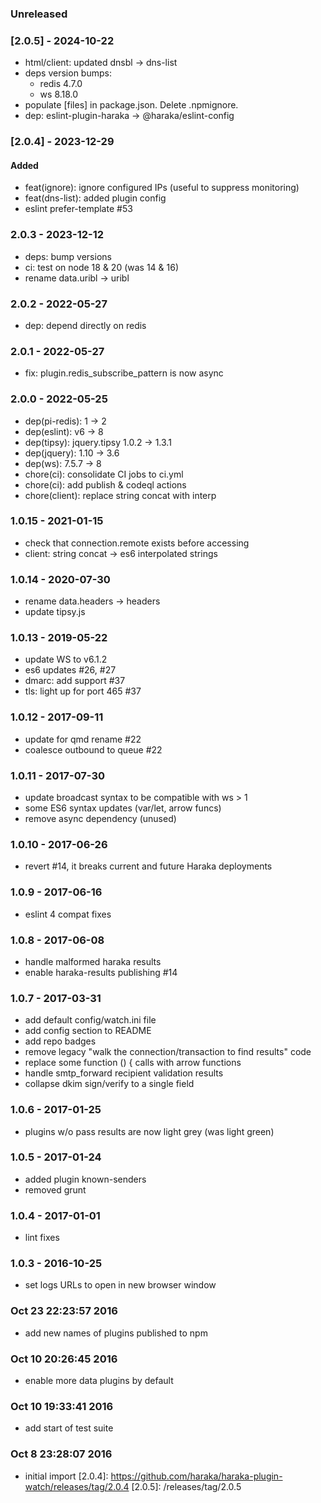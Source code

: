 ### Unreleased

### [2.0.5] - 2024-10-22

- html/client: updated dnsbl -> dns-list
- deps version bumps:
  - redis 4.7.0
  - ws 8.18.0
- populate [files] in package.json. Delete .npmignore.
- dep: eslint-plugin-haraka -> @haraka/eslint-config

### [2.0.4] - 2023-12-29

#### Added

- feat(ignore): ignore configured IPs (useful to suppress monitoring)
- feat(dns-list): added plugin config
- eslint prefer-template #53

### 2.0.3 - 2023-12-12

- deps: bump versions
- ci: test on node 18 & 20 (was 14 & 16)
- rename data.uribl -> uribl

### 2.0.2 - 2022-05-27

- dep: depend directly on redis

### 2.0.1 - 2022-05-27

- fix: plugin.redis_subscribe_pattern is now async

### 2.0.0 - 2022-05-25

- dep(pi-redis): 1 -> 2
- dep(eslint): v6 -> 8
- dep(tipsy): jquery.tipsy 1.0.2 -> 1.3.1
- dep(jquery): 1.10 -> 3.6
- dep(ws): 7.5.7 -> 8
- chore(ci): consolidate CI jobs to ci.yml
- chore(ci): add publish & codeql actions
- chore(client): replace string concat with interp

### 1.0.15 - 2021-01-15

- check that connection.remote exists before accessing
- client: string concat -> es6 interpolated strings

### 1.0.14 - 2020-07-30

- rename data.headers -> headers
- update tipsy.js

### 1.0.13 - 2019-05-22

- update WS to v6.1.2
- es6 updates #26, #27
- dmarc: add support #37
- tls: light up for port 465 #37

### 1.0.12 - 2017-09-11

- update for qmd rename #22
- coalesce outbound to queue #22

### 1.0.11 - 2017-07-30

- update broadcast syntax to be compatible with ws > 1
- some ES6 syntax updates (var/let, arrow funcs)
- remove async dependency (unused)

### 1.0.10 - 2017-06-26

- revert #14, it breaks current and future Haraka deployments

### 1.0.9 - 2017-06-16

- eslint 4 compat fixes

### 1.0.8 - 2017-06-08

- handle malformed haraka results
- enable haraka-results publishing #14

### 1.0.7 - 2017-03-31

- add default config/watch.ini file
- add config section to README
- add repo badges
- remove legacy "walk the connection/transaction to find results" code
- replace some function () { calls with arrow functions
- handle smtp_forward recipient validation results
- collapse dkim sign/verify to a single field

### 1.0.6 - 2017-01-25

- plugins w/o pass results are now light grey (was light green)

### 1.0.5 - 2017-01-24

- added plugin known-senders
- removed grunt

### 1.0.4 - 2017-01-01

- lint fixes

### 1.0.3 - 2016-10-25

- set logs URLs to open in new browser window

### Oct 23 22:23:57 2016

- add new names of plugins published to npm

### Oct 10 20:26:45 2016

- enable more data plugins by default

### Oct 10 19:33:41 2016

- add start of test suite

### Oct 8 23:28:07 2016

- initial import
  [2.0.4]: https://github.com/haraka/haraka-plugin-watch/releases/tag/2.0.4
  [2.0.5]: /releases/tag/2.0.5
